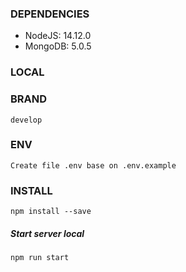### DEPENDENCIES
- NodeJS: 14.12.0
- MongoDB: 5.0.5

### LOCAL

### BRAND

```
develop
```

### ENV

```
Create file .env base on .env.example
```

### INSTALL

```
npm install --save
```

##### Start server local
```
npm run start
```

